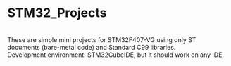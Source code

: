 # STM32_Projects
<br>These are simple mini projects for STM32F407-VG using only ST documents (bare-metal code) and Standard C99 libraries. 
<br>Development environment: STM32CubeIDE, but it should work on any IDE.
